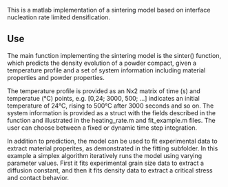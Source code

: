 
This is a matlab implementation of a sintering model based on interface nucleation rate limited densification.

## Use
The main function implementing the sintering model is the sinter() function, which predicts the density evolution of a powder compact, given a temperature profile and a set of system information including material properties and powder properties.

The temperature profile is provided as an Nx2 matrix of time (s) and temperatue (°C) points, e.g. [0,24; 3000, 500; ...] indicates an initial temperature of 24°C, rising to 500°C after 3000 seconds and so on. The system information is provided as a struct with the fields described in the function and illustrated in the heating_rate.m and fit_example.m files. The user can choose between a fixed or dynamic time step integration.

In addition to prediction, the model can be used to fit experimental data to extract material properites, as demonstrated in the fitting subfolder. In this example a simplex algorithm iteratively runs the model using varying parameter values. First it fits experimental grain size data to extract a diffusion constant, and then it fits density data to extract a critical stress and contact behavior. 